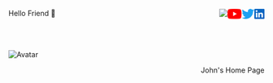 <body>
  <p> 
    <a <b> Hello Friend 👋 </b> </a>
    <a href="https://www.linkedin.com/in/sskela-z-123322210/"><img height="20" align="right" src="./Icons/linkedin.svg" alt=""/> </a>
    <a href="https://twitter.com/sskelaz"><img height="20" align="right" src="./Icons/twitter.png" alt=""/> </a>
    <a href="https://www.youtube.com/channel/UC0AHWT1_oRXxfgglrVvr5qw/videos"><img height="20" align="right" src="./Icons/youtube.svg.png" alt=""/> </a>
    <a> <img height="20" align="right" src="https://user-images.githubusercontent.com/65283311/176474763-e8401ddf-7a73-45a1-bbb3-9da58154b7fa.gif"</a> 
  </p>
</body>


<br />
<br />
<br />



<img src="https://user-images.githubusercontent.com/65283311/176610614-7538bb00-bde4-4b73-91de-d16b2bdc30fe.gif" alt="Avatar" style="width:220px">
<p align=right> John's Home Page </p>













